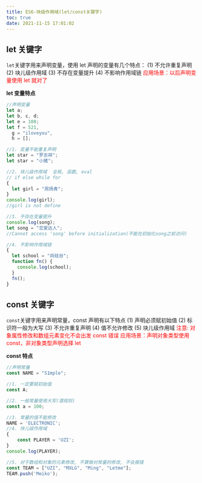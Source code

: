 ```yaml
---
title: ES6-块级作用域(let/const关键字)
toc: true
date: 2021-11-15 17:01:02
---
```


## let 关键字

`let`关键字用来声明变量，使用 let 声明的变量有几个特点：
(1) 不允许重复声明
(2) 块儿级作用域
(3) 不存在变量提升
(4) 不影响作用域链
<span style="color: red">应用场景：以后声明变量使用 let 就对了</span>

**let 变量特点**

```js
//声明变量
let a;
let b, c, d;
let e = 100;
let f = 521,
  g = "iloveyou",
  h = [];

//1. 变量不能重复声明
let star = "罗志祥";
let star = "小猪";

//2. 块儿级作用域  全局, 函数, eval
// if else while for
{
  let girl = "周扬青";
}
console.log(girl);
//girl is not define

//3. 不存在变量提升
console.log(song);
let song = "恋爱达人";
//Cannot access 'song' before initialization(不能在初始化song之前访问)

//4. 不影响作用域链
{
  let school = "尚硅谷";
  function fn() {
    console.log(school);
  }
  fn();
}
```

## const 关键字

`const`关键字用来声明常量，const 声明有以下特点
(1) 声明必须赋初始值
(2) 标识符一般为大写
(3) 不允许重复声明
(4) 值不允许修改
(5) 块儿级作用域
<span style="color: red">注意: 对象属性修改和数组元素变化不会出发 const 错误</span>
<span style="color: red">应用场景：声明对象类型使用 const，非对象类型声明选择 let</span>

**const 特点**

```js
//声明常量
const NAME = "S1mple";

//1. 一定要赋初始值
const A;

//2. 一般常量使用大写(潜规则)
const a = 100;

//3. 常量的值不能修改
NAME = 'ELECTRONIC';
//4. 块儿级作用域
{
    const PLAYER = 'UZI';
}
console.log(PLAYER);

//5. 对于数组和对象的元素修改, 不算做对常量的修改, 不会报错
const TEAM = ["UZI", "MXLG", "Ming", "Letme"];
TEAM.push('Meiko');
```
